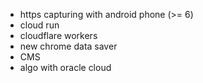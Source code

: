 - https capturing with android phone (>= 6)
- cloud run
- cloudflare workers
- new chrome data saver
- CMS
- algo with oracle cloud 
